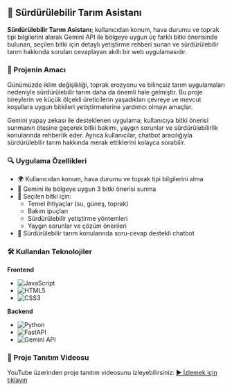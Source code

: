 ## 🌱 Sürdürülebilir Tarım Asistanı

**Sürdürülebilir Tarım Asistanı**; kullanıcıdan konum, hava durumu ve toprak tipi bilgilerini alarak Gemini API ile bölgeye uygun üç farklı bitki önerisinde bulunan, seçilen bitki için detaylı yetiştirme rehberi sunan ve sürdürülebilir tarım hakkında soruları cevaplayan akıllı bir web uygulamasıdır.


### 🚀 Projenin Amacı

Günümüzde iklim değişikliği, toprak erozyonu ve bilinçsiz tarım uygulamaları nedeniyle sürdürülebilir tarım daha da önemli hale gelmiştir. Bu proje bireylerin ve küçük ölçekli üreticilerin yaşadıkları çevreye ve mevcut koşullara uygun bitkileri yetiştirmelerine yardımcı olmayı amaçlar. 

Gemini yapay zekası ile desteklenen uygulama; kullanıcıya bitki önerisi sunmanın ötesine geçerek bitki bakımı, yaygın sorunlar ve sürdürülebilirlik konularında rehberlik eder. Ayrıca kullanıcılar, chatbot aracılığıyla sürdürülebilir tarım hakkında merak ettiklerini kolayca sorabilir.


### 🔍 Uygulama Özellikleri

- 🌍 Kullanıcıdan konum, hava durumu ve toprak tipi bilgilerini alma
- 🌿 Gemini ile bölgeye uygun 3 bitki önerisi sunma
- 📘 Seçilen bitki için:
  - Temel ihtiyaçlar (su, güneş, toprak)
  - Bakım ipuçları
  - Sürdürülebilir yetiştirme yöntemleri
  - Yaygın sorunlar ve çözüm önerileri
- 💬 Sürdürülebilir tarım konularında soru-cevap destekli chatbot


### 🛠️ Kullanılan Teknolojiler

**Frontend**  
- ![JavaScript](https://img.shields.io/badge/-JavaScript-F7DF1E?logo=javascript&logoColor=black)
- ![HTML5](https://img.shields.io/badge/-HTML5-E34F26?logo=html5&logoColor=white)
- ![CSS3](https://img.shields.io/badge/-CSS3-1572B6?logo=css3&logoColor=white)

**Backend**  
- ![Python](https://img.shields.io/badge/-Python-3776AB?logo=python&logoColor=white)
- ![FastAPI](https://img.shields.io/badge/FastAPI-005571?logo=fastapi&logoColor=white)
- ![Gemini API](https://img.shields.io/badge/-Gemini_API-4285F4?logo=google&logoColor=white)

### 🎥 Proje Tanıtım Videosu

YouTube üzerinden proje tanıtım videosunu izleyebilirsiniz: [▶️ İzlemek için tıklayın](https://www.youtube.com)
